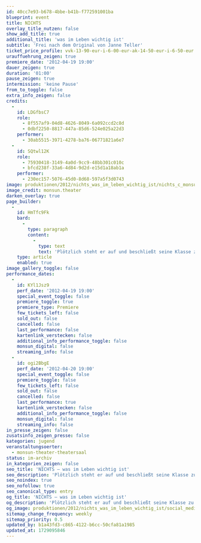 ```yaml
---
id: 40cc7e93-b678-4bbe-b41b-f772591001ba
blueprint: event
title: NICHTS
overlay_title_nutzen: false
show_add_title: true
additional_title: 'was im Leben wichtig ist'
subtitle: 'Frei nach dem Original von Janne Teller'
ticket_price_profile: vvk-13-90-eur-i-6-00-eur-ak-14-50-eur-i-6-50-eur
urauffuehrung_zeigen: true
premiere_date: '2012-04-19 19:00'
dauer_zeigen: true
duration: '01:00'
pause_zeigen: true
intermission: 'keine Pause'
from_to_toggle: false
extra_info_zeigen: false
credits:
  -
    id: LDGfbsC7
    role:
      - 8f557af9-04d8-4626-8049-6a092ccd2c8d
      - 0dbf2250-8817-447a-85d6-524e025a22d3
    performer:
      - 30ab5515-3971-4278-ba76-06771821a6e7
  -
    id: SQtwl12K
    role:
      - 75930418-3149-4a0d-9cc9-48bb301c010c
      - bfcd238f-33a6-4d84-9d2d-e15d1a18ab1a
    performer:
      - 230ec157-5076-45d0-8d68-597a5f3d0743
image: produktionen/2012/nichts_was_im_leben_wichtig_ist/nichts_c_monsun-theater.jpg
image_credit: monsun.theater
darken_overlay: true
page_builder:
  -
    id: HmTfc9Fk
    bard:
      -
        type: paragraph
        content:
          -
            type: text
            text: 'Plötzlich steht er auf und beschließt seine Klasse zu verlassen und nicht mehr wieder zu kommen. Er hat nichts mehr zu verlieren, denn ab diesem Moment hat alles und vieles andere mehr an Bedeutung verloren. Gab es überhaupt eine Bedeutung im Leben? Seine Mitschüler sind wie vom Schlag getroffen. Sie wollen ihn vom Gegenteil überzeugen und überlegen wie sie es anstellen könnten. Mit roher Gewalt ist da nichts zu machen. Es muss etwas von Bedeutung geschaffen werden. Doch was ist die Bedeutung? Wie sieht sie aus? Seit Anfang des Schuljahres beschäftigt sich der Darstellendes Spiel Kurs der Klasse 10 des Gymnasiums Othmarschen mit eine der größten philosophischen Fragen und zeigt eine spannende Geschichte über die Suche nach allem u.v.a.m.'
    type: article
    enabled: true
image_gallery_toggle: false
performance_dates:
  -
    id: KYl1Jsz9
    perf_date: '2012-04-19 19:00'
    special_event_toggle: false
    premiere_toggle: true
    premiere_type: Premiere
    few_tickets_left: false
    sold_out: false
    cancelled: false
    last_performance: false
    kartenlink_verstecken: false
    additional_info_performance_toggle: false
    monsun_digital: false
    streaming_info: false
  -
    id: ogi2BbgE
    perf_date: '2012-04-20 19:00'
    special_event_toggle: false
    premiere_toggle: false
    few_tickets_left: false
    sold_out: false
    cancelled: false
    last_performance: true
    kartenlink_verstecken: false
    additional_info_performance_toggle: false
    monsun_digital: false
    streaming_info: false
in_presse_zeigen: false
zusatsinfo_zeigen_presse: false
kategorien: jugend
veranstaltungsoerter:
  - monsun-theater-theatersaal
status: im-archiv
in_kategorien_zeigen: false
seo_title: 'NICHTS – was im Leben wichtig ist'
seo_description: 'Plötzlich steht er auf und beschließt seine Klasse zu verlassen und nicht mehr wieder zu kommen. Er hat nichts mehr zu verlieren.'
seo_noindex: true
seo_nofollow: true
seo_canonical_type: entry
og_title: 'NICHTS – was im Leben wichtig ist'
og_description: 'Plötzlich steht er auf und beschließt seine Klasse zu verlassen und nicht mehr wieder zu kommen. Er hat nichts mehr zu verlieren.'
og_image: produktionen/2012/nichts_was_im_leben_wichtig_ist/social_media_nichts.jpg
sitemap_change_frequency: weekly
sitemap_priority: 0.5
updated_by: b1a43fd3-c865-4122-b6cc-50cfa81a1985
updated_at: 1729095846
---
```

